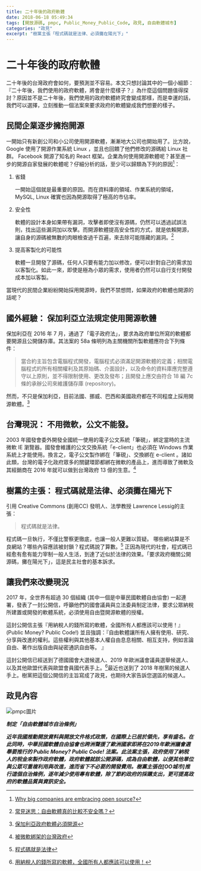 ```yaml
---
title: 二十年後的政府軟體
date: 2018-06-18 05:49:34
tags: [開放源碼, pmpc, Public_Money_Public_Code, 政見, 自由軟體城市]
categories: "政見"
excerpt: "樹黨主張「程式碼就是法律、必須攤在陽光下」"
---
```


# 二十年後的政府軟體

二十年後的台灣政府會如何，要預測並不容易。本文只想討論其中的一個小細節：『二十年後，我們使用的政府軟體，將會是什麼樣子？』為什麼這個問題值得探討？原因並不是二十年後，我們使用的政府軟體終究會變成那樣，而是幸運的話，我們可以選擇，立刻推動一個法案來要求政府的軟體變成我們想要的樣子。

<!-- more -->
## 民間企業逐步擁抱開源

一開始只有新創公司和小公司使用開源軟體，漸漸地大公司也開始用了。比方說， Google 使用了開源作業系統 Linux ，並且也回饋了他們修改的源碼給 Linux 社群。 Facebook 開源了知名的 React 框架。企業為何使用開源軟體呢？甚至進一步的開源自家發展的軟體呢？仔細分析的話，至少可以歸類為下列的原因[^1]：

1. 省錢

   一開始這個就是最重要的原因。而在資料庫的領域、作業系統的領域， MySQL, Linux 確實也因為開源取得了極高的市佔率。
2. 安全性

   軟體的設計本身如果帶有漏洞，攻擊者即使沒有源碼，仍然可以透過試誤法則，找出這些漏洞加以攻擊。而開源軟體提高安全性的方式，就是依賴開源，讓自身的源碼被無數的肉眼檢查過千百遍，來去除可能隱藏的漏洞。[^security]
3. 提高客製化的可能性

   軟體一旦開發了源碼，任何人只要有能力加以修改，便可以針對自己的需求加以客製化。如此一來，即使是極為小眾的需求，使用者仍然可以自行支付開發成本加以客製。

[^1]: [Why big companies are embracing open source?](https://www.ibm.com/developerworks/community/blogs/6e6f6d1b-95c3-46df-8a26-b7efd8ee4b57/entry/why_big_companies_are_embracing_open_source119?lang=en_us)
[^security]: [常見迷思：自由軟體真的比較不安全嗎？](https://slat-tw.blogspot.com/2017/03/blog-post_7.html)

當現代的民間企業紛紛開始採用開源時，我們不禁想問，如果政府的軟體也開源的話呢？

## 國外經驗： 保加利亞立法規定使用開源軟體

保加利亞在 2016 年 7 月，通過了「電子政府法」，要求為政府單位所寫的軟體都要開源且公開儲存庫。其法案的  58a 條明列為主關機關所製軟體應符合下列條件：

> 當合約主旨包含電腦程式開發，電腦程式必須滿足開源軟體的定義；相關電腦程式的所有相關權利及其原始碼、介面設計，以及命令的資料庫應完整遵守以上原則，並不得限制使用、更改及發布；且開發上應交由符合 18 編 7c 條的承辦公司來維護儲存庫 (repository)。

然而，不只是保加利亞，目前法國、挪威、巴西和美國政府都在不同程度上採用開源軟體。[^2]

[^2]: [保加利亞政府軟體必須開源](https://www.inside.com.tw/2016/07/11/bulgaria-is-choosing-open-source-software-for-governance)

## 台灣現況： 不用微軟，公文不能發。

2003 年國發會委外開發全國統一使用的電子公文系統「筆硯」，綁定當時的主流微軟 IE 瀏覽器。國發會維護的公文交換系統「e-client」也必須在 Windows 作業系統上才能使用。換言之，電子公文製作綁在「筆硯」、交換綁在 e-client 。諸如此類，台灣的電子化政府眾多的關鍵環節都綁在微軟的產品上，進而導致了微軟及其經銷商在 2016 年就可以做到台灣政府 13 億的生意。[^3]

[^3]: [被微軟綁架的台灣政府](https://www.twreporter.org/a/software-microsoft-tw-government)

## 樹黨的主張： 程式碼就是法律、必須攤在陽光下

引用 Creative Commons (創用CC) 發明人、法學教授 Lawrence Lessig的主張：

> 程式碼就是法律。


程式碼一旦執行，不僅比警察更徹底，也讓一般人更難以質疑。 哪些網站算是不良網站？哪些內容應該被封鎖？程式碼說了算數。[^4] 正因為現代的社會，程式碼已經愈有愈有能力宰制一般人生活，到達了近似於法律的效果。「要求政府機關公開源碼，攤在陽光下」，這是民主社會的基本訴求。

[^4]: [程式碼就是法律](http://webarchive.ncl.edu.tw/archive/disk26/56/33/73/40/74/201202093015/20130728/web/pansci.t/archives/38582.html)

## 讓我們來改變現況

2017 年，全世界有超過 30 個組織 (其中一個是中華民國軟體自由協會) 一起連署，發表了一封公開信，呼籲他們的國會議員與立法委員制定法律，要求公眾納稅所建置或開發的軟體系統，必須使用自由暨開源軟體的授權。

這封公開信主張『用納稅人的錢所寫的軟體，全國所有人都應該可以使用！』(Public Money? Public Code!)  並且強調：『自由軟體讓所有人擁有使用、研究、分享與改進的權利。這些權利與其他基本人權自由息息相關、相互支持，例如言論自由、著作出版自由與祕密通訊自由等。 』

這封公開信已經送到了德國國會大選候選人、2019 年歐洲議會議員選舉候選人、以及其他歐盟代表與歐盟會員國代表手上。[^5]最近也送到了 2018 年樹黨的候選人手上。樹黨把這個公開信的主旨寫成了政見，也期待大家告訴您選區的候選人。

[^5]: [用納稅人的錢所寫的軟體，全國所有人都應該可以使用！](https://publiccode.eu/zh-tw/)

## 政見內容

![pmpc圖片](./pmpc.svg)

***制定「自由軟體城市自治條例」***

***近年我國推動開放資料與開放文件格式政策，在國際上已居於領先，享有盛名。在此同時，中華民國軟體自由協會也跨洲聲援了歐洲國家即將在2019年歐洲議會選舉要推行的 Public Money? Public Code! 法案。此法案主張，政府使用了納稅人的稅金來製作政府軟體，政府軟體就該公開源碼，成為自由軟體，以便其他單位與公眾可重複利用與改進，進而省下不必要的開發費用。樹黨主張在[OO城市]推行這個自治條例，逐年減少使用專有軟體，除了節約政府的採購支出，更可提高政府的軟體品質與資訊安全。***


